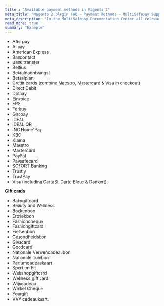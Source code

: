 ```yaml
---
title : "Available payment methods in Magento 2"
meta_title: "Magento 2 plugin FAQ - Payment Methods - MultiSafepay Support"		
meta_description: "In the MultiSafepay Documentation Center all relevant information regarding our Plugins and API. As well as Support pages for Payment Method, Tools and General Questions. You can also find the contact details of our Support Team and Integration Team."
read_more: true
summary: "Example"
---
```


+ Afterpay
+ Alipay
+ American Express
+ Bancontact
+ Bank transfer
+ Belfius
+ Betaalnaontvangst
+ Betaalplan
+ Credit cards (combine Maestro, Mastercard & Visa in checkout)
+ Direct Debit
+ Dotpay
+ Einvoice
+ EPS
+ Ferbuy
+ Giropay
+ iDEAL
+ iDEAL QR
+ ING Home'Pay
+ KBC
+ Klarna
+ Maestro
+ Mastercard
+ PayPal
+ Paysafecard
+ SOFORT Banking
+ Trustly
+ TrustPay
+ Visa (including CartaSi, Carte Bleue & Dankort).

__Gift cards__

+ Babygiftcard
+ Beauty and Wellness
+ Boekenbon
+ Erotiekbon
+ Fashioncheque
+ Fashiongiftcard
+ Fietsenbon
+ Gezondheidsbon
+ Givacard
+ Goodcard
+ Nationale Verwencadeaubon
+ Nationale Tuinbon
+ Parfumcadeaukaart
+ Sport en Fit
+ Webshopgiftcard
+ Wellness gift card
+ Wijncadeau
+ Winkel Cheque
+ Yourgift
+ VVV cadeaukaart.
